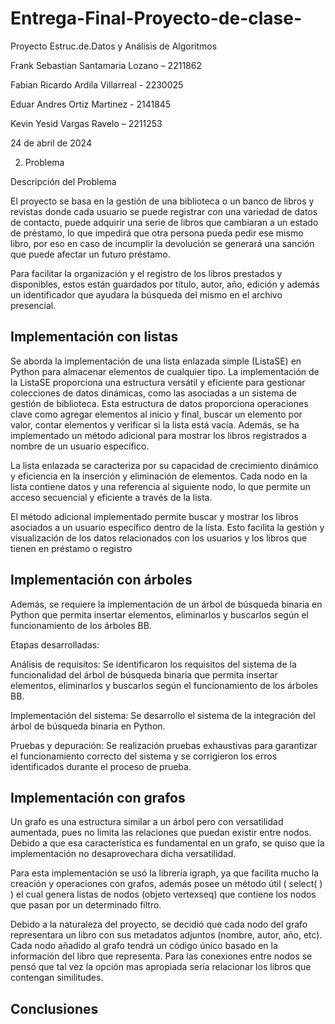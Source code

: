 # Entrega-Final-Proyecto-de-clase-

Proyecto Estruc.de.Datos y Análisis de Algoritmos

Frank Sebastian Santamaria Lozano – 2211862

Fabian Ricardo Ardila Villarreal - 2230025

Eduar Andres Ortiz Martinez - 2141845

Kevin Yesid Vargas Ravelo – 2211253

24 de abril de 2024

2. Problema

Descripción del Problema

El proyecto se basa en la gestión de una biblioteca o un banco de libros y revistas donde cada usuario se puede registrar con una variedad de datos de contacto, puede adquirir una serie de libros que cambiaran a un estado de préstamo, lo que impedirá que otra persona pueda pedir ese mismo libro, por eso en caso de incumplir la devolución se generará una sanción que puede afectar un futuro préstamo.

Para facilitar la organización y el registro de los libros prestados y disponibles, estos están guardados por título, autor, año, edición y además un identificador que ayudara la búsqueda del mismo en el archivo presencial.

## Implementación con listas

Se aborda la implementación de una lista enlazada simple (ListaSE) en Python para almacenar elementos de cualquier tipo. La implementación de la ListaSE proporciona una estructura versátil y eficiente para gestionar colecciones de datos dinámicas, como las asociadas a un sistema de gestión de biblioteca. Esta estructura de datos proporciona operaciones clave como agregar elementos al inicio y final, buscar un elemento por valor, contar elementos y verificar si la lista está vacía. Además, se ha implementado un método adicional para mostrar los libros registrados a nombre de un usuario específico.

La lista enlazada se caracteriza por su capacidad de crecimiento dinámico y eficiencia en la inserción y eliminación de elementos. Cada nodo en la lista contiene datos y una referencia al siguiente nodo, lo que permite un acceso secuencial y eficiente a través de la lista.

El método adicional implementado permite buscar y mostrar los libros asociados a un usuario específico dentro de la lista. Esto facilita la gestión y visualización de los datos relacionados con los usuarios y los libros que tienen en préstamo o registro


## Implementación con árboles

Además, se requiere la implementación de un árbol de búsqueda binaria en Python que permita insertar elementos, eliminarlos y buscarlos según el funcionamiento de los árboles BB.

Etapas desarrolladas:

Análisis de requisitos: Se identificaron los requisitos del sistema de la funcionalidad del árbol de búsqueda binaria que permita insertar elementos, eliminarlos y buscarlos según el funcionamiento de los árboles BB.

Implementación del sistema: Se desarrollo el sistema de la integración del árbol de búsqueda binaria en Python.

Pruebas y depuración: Se realización pruebas exhaustivas para garantizar el funcionamiento correcto del sistema y se corrigieron los erros identificados durante el proceso de prueba.

## Implementación con grafos

Un grafo es una estructura similar a un árbol pero con versatilidad aumentada, pues no limita las relaciones que puedan existir entre nodos. Debido a que esa característica es fundamental en un grafo, se quiso que la implementación no desaprovechara dicha versatilidad.

Para esta implementación se usó la librería igraph, ya que facilita mucho la creación y operaciones con grafos, además posee un método útil ( select( ) ) el cual genera listas de nodos (objeto vertexseq) que contiene los nodos que pasan por un determinado filtro.

Debido a la naturaleza del proyecto, se decidió que cada nodo del grafo representara un libro con sus metadatos adjuntos (nombre, autor, año, etc). Cada nodo añadido al grafo tendrá un código único basado en la información del libro que representa. Para las conexiones entre nodos se pensó que tal vez la opción mas apropiada sería relacionar los libros que contengan similitudes.

## Conclusiones



